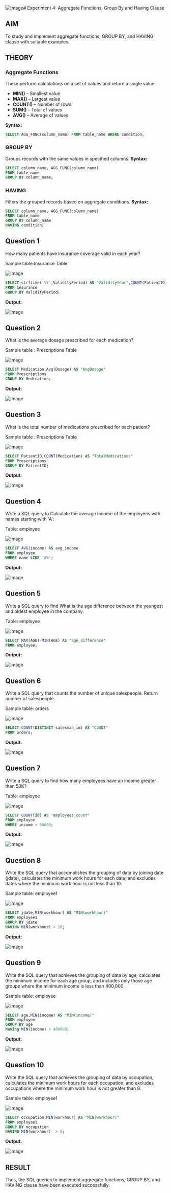 ![image](https://github.com/user-attachments/assets/2cd72489-deb1-47c6-b5e0-b902d895e16b)# Experiment 4: Aggregate Functions, Group By and Having Clause

## AIM
To study and implement aggregate functions, GROUP BY, and HAVING clause with suitable examples.

## THEORY

### Aggregate Functions
These perform calculations on a set of values and return a single value.

- **MIN()** – Smallest value  
- **MAX()** – Largest value  
- **COUNT()** – Number of rows  
- **SUM()** – Total of values  
- **AVG()** – Average of values

**Syntax:**
```sql
SELECT AGG_FUNC(column_name) FROM table_name WHERE condition;
```
### GROUP BY
Groups records with the same values in specified columns.
**Syntax:**
```sql
SELECT column_name, AGG_FUNC(column_name)
FROM table_name
GROUP BY column_name;
```
### HAVING
Filters the grouped records based on aggregate conditions.
**Syntax:**
```sql
SELECT column_name, AGG_FUNC(column_name)
FROM table_name
GROUP BY column_name
HAVING condition;
```

**Question 1**
--
How many patients have insurance coverage valid in each year?

Sample table:Insurance Table

![image](https://github.com/user-attachments/assets/a3c1b350-c27d-4a4e-b58c-5bfeac0ee015)

```sql
SELECT strftime('%Y',ValidityPeriod) AS "ValidityYear",COUNT(PatientID) AS "TotalPatients"
FROM Insurance
GROUP BY ValidityPeriod;
```

**Output:**

![image](https://github.com/user-attachments/assets/8946fbc9-9b25-4b6c-afd5-4fcfd7a4b8f2)


**Question 2**
---
What is the average dosage prescribed for each medication?

Sample table : Prescriptions Table

![image](https://github.com/user-attachments/assets/46071368-20c3-4420-b379-685c8e30bebd)

```sql
SELECT Medication,Avg(Dosage) AS "AvgDosage"
FROM Prescriptions
GROUP BY Medication;
```

**Output:**

![image](https://github.com/user-attachments/assets/284b2375-0ce4-4095-8884-1944ef6fbbc5)


**Question 3**
---
What is the total number of medications prescribed for each patient?

Sample table : Prescriptions Table

![image](https://github.com/user-attachments/assets/97f724ad-71d4-459b-a4de-35d5f57c5ff2)


```sql
SELECT PatientID,COUNT(Medication) AS "TotalMedications"
FROM Prescriptions
GROUP BY PatientID;
```

**Output:**

![image](https://github.com/user-attachments/assets/cb100246-21c8-4939-949a-e5ba6f77ea96)


**Question 4**
---
Write a SQL query to Calculate the average income of the employees with names starting with 'A': 

Table: employee

![image](https://github.com/user-attachments/assets/1aaf76f2-374c-4a19-9da9-a62949f1ade4)

```sql
SELECT AVG(income) AS avg_income
FROM employee
WHERE name LIKE 'A%';
```

**Output:**

![image](https://github.com/user-attachments/assets/75580b3d-c969-4d37-914d-2d0f08dd2546)


**Question 5**
---
Write a SQL query to find What is the age difference between the youngest and oldest employee in the company.

Table: employee

![image](https://github.com/user-attachments/assets/615ebbba-1883-46be-8740-8756d2a140d2)


```sql
SELECT MAX(AGE)-MIN(AGE) AS "age_difference"
FROM employee;
```

**Output:**

![image](https://github.com/user-attachments/assets/646dbd3d-24bb-4cfd-8acd-7f07021eb413)


**Question 6**
---
Write a SQL query that counts the number of unique salespeople. Return number of salespeople.

Sample table: orders

![image](https://github.com/user-attachments/assets/555375b3-b668-40a8-b231-5e549aecd2cc)

```sql
SELECT COUNT(DISTINCT salesman_id) AS "COUNT"
FROM orders;
```

**Output:**

![image](https://github.com/user-attachments/assets/346f2b3a-e8a5-45cb-a8d0-65fddb2b7492)


**Question 7**
---
Write a SQL query to find how many employees have an income greater than 50K?

Table: employee

![image](https://github.com/user-attachments/assets/06c4129e-153f-44d6-8666-0a177d96bfa5)

```sql
SELECT COUNT(id) AS "employees_count"
FROM employee
WHERE income > 50000;
```

**Output:**

![image](https://github.com/user-attachments/assets/dcff847c-4a01-4765-9ea9-9094e73bb65e)

**Question 8**
---
Write the SQL query that accomplishes the grouping of data by joining date (jdate), calculates the minimum work hours for each date, and excludes dates where the minimum work hour is not less than 10.

Sample table: employee1

![image](https://github.com/user-attachments/assets/fd22bb7b-429c-45f4-9822-8958c9b609b3)

```sql
SELECT jdate,MIN(workhour) AS "MIN(workhour)"
FROM employee1
GROUP BY jdate
HAVING MIN(workhour) < 10;
```

**Output:**

![image](https://github.com/user-attachments/assets/0b8a51a5-2b7d-434e-8bd7-865a76647410)

**Question 9**
---
Write the SQL query that achieves the grouping of data by age, calculates the minimum income for each age group, and includes only those age groups where the minimum income is less than 400,000.

Sample table: employee

![image](https://github.com/user-attachments/assets/2fb804bf-6c7d-425f-a627-f87619a0e6a4)

```sql
SELECT age,MIN(income) AS "MIN(income)"
FROM employee
GROUP BY age
Having MIN(income) < 400000;
```

**Output:**


![image](https://github.com/user-attachments/assets/7e631007-d5ba-482d-8493-2b7d8116fa5a)


**Question 10**
---
Write the SQL query that achieves the grouping of data by occupation, calculates the minimum work hours for each occupation, and excludes occupations where the minimum work hour is not greater than 8.

Sample table: employee1


![image](https://github.com/user-attachments/assets/49d16088-ec0f-4401-a1dc-2e252ae2259c)

```sql
SELECT occupation,MIN(workhour) AS "MIN(workhour)"
FROM employee1
GROUP BY occupation
HAVING MIN(workhour)  > 8;
```

**Output:**



![image](https://github.com/user-attachments/assets/9e75389b-1def-472d-9aba-1a211bbe9b32)

## RESULT
Thus, the SQL queries to implement aggregate functions, GROUP BY, and HAVING clause have been executed successfully.
